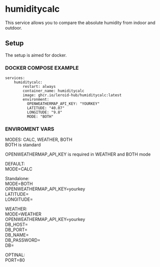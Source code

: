 # humiditycalc

This service allows you to compare the absolute humidity from indoor and outdoor.
  
## Setup 
The setup is aimed for docker.

### DOCKER COMPOSE EXAMPLE

```
services:
    humiditycalc:
        restart: always
        container_name: humiditycalc
        image: ghcr.io/leroid-hub/humiditycalc:latest
        environment:
          OPENWEATHERMAP_API_KEY: "YOURKEY"
          LATITUDE: "40.07"
          LONGITUDE: "9.8"
          MODE: "BOTH"
```

### ENVIROMENT VARS 
MODES: CALC, WEATHER, BOTH  
BOTH is standard  
  
OPENWEATHERMAP_API_KEY is required in WEATHER and BOTH mode  
  
DEFAULT:  
MODE=CALC  
  
Standalone:  
MODE=BOTH  
OPENWEATHERMAP_API_KEY=yourkey  
LATITUDE=  
LONGITUDE=  
  
WEATHER:  
MODE=WEATHER  
OPENWEATHERMAP_API_KEY=yourkey  
DB_HOST=  
DB_PORT=  
DB_NAME=  
DB_PASSWORD=  
DB=  
  
OPTINAL:  
PORT=80  